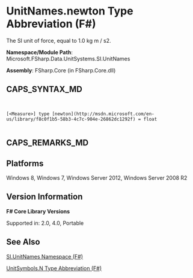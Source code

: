 # UnitNames.newton Type Abbreviation (F#)

The SI unit of force, equal to 1.0 kg m / s2.

**Namespace/Module Path**: Microsoft.FSharp.Data.UnitSystems.SI.UnitNames

**Assembly**: FSharp.Core (in FSharp.Core.dll)


## CAPS_SYNTAX_MD



```


[<Measure>] type [newton](http://msdn.microsoft.com/en-us/library/f8c0f1b5-58b3-4c7c-904e-26862dc1292f) = float


```



## CAPS_REMARKS_MD

## Platforms
Windows 8, Windows 7, Windows Server 2012, Windows Server 2008 R2


## Version Information
**F# Core Library Versions**

Supported in: 2.0, 4.0, Portable




## See Also
[SI.UnitNames Namespace &#40;F&#35;&#41;](SI.UnitNames+Namespace+%28F%23%29.md)

[UnitSymbols.N Type Abbreviation &#40;F&#35;&#41;](UnitSymbols.N+Type+Abbreviation+%28F%23%29.md)

